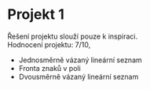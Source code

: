 # Projekt 1
Řešení projektu slouží pouze k inspiraci.<br/>
Hodnocení projektu: 7/10,

* Jednosměrně vázaný lineární seznam
* Fronta znaků v poli
* Dvousměrně vázaný lineární seznam
